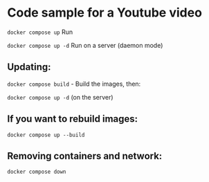 # Code sample for a Youtube video

`docker compose up` Run

`docker compose up -d` Run on a server (daemon mode)

## Updating:

`docker compose build` - Build the images, then:

`docker compose up -d` (on the server)

## If you want to rebuild images:

`docker compose up --build`

## Removing containers and network:

`docker compose down`